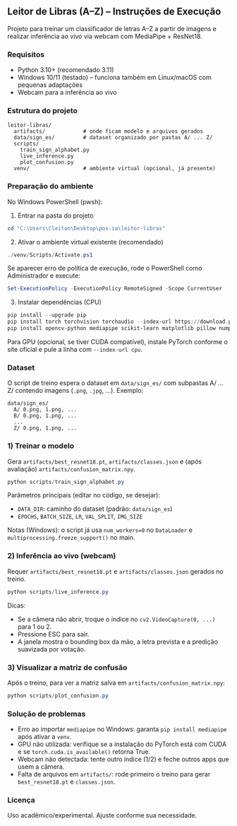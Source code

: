## Leitor de Libras (A–Z) – Instruções de Execução

Projeto para treinar um classificador de letras A–Z a partir de imagens e realizar inferência ao vivo via webcam com MediaPipe + ResNet18.

### Requisitos

- Python 3.10+ (recomendado 3.11)
- Windows 10/11 (testado) – funciona também em Linux/macOS com pequenas adaptações
- Webcam para a inferência ao vivo

### Estrutura do projeto

```
leitor-libras/
  artifacts/            # onde ficam modelo e arquivos gerados
  data/sign_es/         # dataset organizado por pastas A/ ... Z/
  scripts/
    train_sign_alphabet.py
    live_inference.py
    plot_confusion.py
  venv/                 # ambiente virtual (opcional, já presente)
```

### Preparação do ambiente

No Windows PowerShell (pwsh):

1. Entrar na pasta do projeto

```powershell
cd "C:\Users\Cleiton\Desktop\pos-ia\leitor-libras"
```

2. Ativar o ambiente virtual existente (recomendado)

```powershell
./venv/Scripts/Activate.ps1
```

Se aparecer erro de política de execução, rode o PowerShell como Administrador e execute:

```powershell
Set-ExecutionPolicy -ExecutionPolicy RemoteSigned -Scope CurrentUser
```

3. Instalar dependências (CPU)

```powershell
pip install --upgrade pip
pip install torch torchvision torchaudio --index-url https://download.pytorch.org/whl/cpu
pip install opencv-python mediapipe scikit-learn matplotlib pillow numpy
```

Para GPU (opcional, se tiver CUDA compatível), instale PyTorch conforme o site oficial e pule a linha com `--index-url cpu`.

### Dataset

O script de treino espera o dataset em `data/sign_es/` com subpastas A/ ... Z/ contendo imagens (`.png`, `.jpg`, ...). Exemplo:

```
data/sign_es/
  A/ 0.png, 1.png, ...
  B/ 0.png, 1.png, ...
  ...
  Z/ 0.png, 1.png, ...
```

### 1) Treinar o modelo

Gera `artifacts/best_resnet18.pt`, `artifacts/classes.json` e (após avaliação) `artifacts/confusion_matrix.npy`.

```powershell
python scripts/train_sign_alphabet.py
```

Parâmetros principais (editar no código, se desejar):

- `DATA_DIR`: caminho do dataset (padrão: `data/sign_es`)
- `EPOCHS`, `BATCH_SIZE`, `LR`, `VAL_SPLIT`, `IMG_SIZE`

Notas (Windows): o script já usa `num_workers=0` no `DataLoader` e `multiprocessing.freeze_support()` no main.

### 2) Inferência ao vivo (webcam)

Requer `artifacts/best_resnet18.pt` e `artifacts/classes.json` gerados no treino.

```powershell
python scripts/live_inference.py
```

Dicas:

- Se a câmera não abrir, troque o índice no `cv2.VideoCapture(0, ...)` para 1 ou 2.
- Pressione ESC para sair.
- A janela mostra o bounding box da mão, a letra prevista e a predição suavizada por votação.

### 3) Visualizar a matriz de confusão

Após o treino, para ver a matriz salva em `artifacts/confusion_matrix.npy`:

```powershell
python scripts/plot_confusion.py
```

### Solução de problemas

- Erro ao importar `mediapipe` no Windows: garanta `pip install mediapipe` após ativar a `venv`.
- GPU não utilizada: verifique se a instalação do PyTorch está com CUDA e se `torch.cuda.is_available()` retorna True.
- Webcam não detectada: tente outro índice (1/2) e feche outros apps que usem a câmera.
- Falta de arquivos em `artifacts/`: rode primeiro o treino para gerar `best_resnet18.pt` e `classes.json`.

### Licença

Uso acadêmico/experimental. Ajuste conforme sua necessidade.
